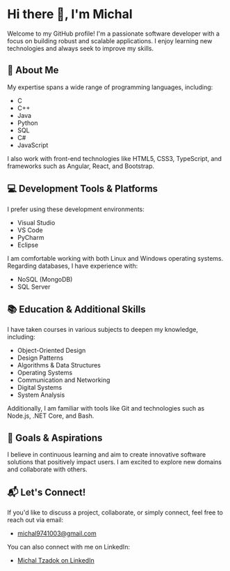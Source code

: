 # Hi there 👋, I'm Michal

Welcome to my GitHub profile! I'm a passionate software developer with a focus on building robust and scalable applications. I enjoy learning new technologies and always seek to improve my skills.

## 🌱 About Me
My expertise spans a wide range of programming languages, including:
- C
- C++
- Java
- Python
- SQL
- C#
- JavaScript

I also work with front-end technologies like HTML5, CSS3, TypeScript, and frameworks such as Angular, React, and Bootstrap.

## 💻 Development Tools & Platforms
I prefer using these development environments:
- Visual Studio
- VS Code
- PyCharm
- Eclipse

I am comfortable working with both Linux and Windows operating systems. Regarding databases, I have experience with:
- NoSQL (MongoDB)
- SQL Server

## 📚 Education & Additional Skills
I have taken courses in various subjects to deepen my knowledge, including:
- Object-Oriented Design
- Design Patterns
- Algorithms & Data Structures
- Operating Systems
- Communication and Networking
- Digital Systems
- System Analysis

Additionally, I am familiar with tools like Git and technologies such as Node.js, .NET Core, and Bash.

## 🌟 Goals & Aspirations
I believe in continuous learning and aim to create innovative software solutions that positively impact users. I am excited to explore new domains and collaborate with others.

## 📬 Let's Connect!
If you'd like to discuss a project, collaborate, or simply connect, feel free to reach out via email:
- [michal9741003@gmail.com](mailto:michal9741003@gmail.com)

You can also connect with me on LinkedIn:
- [Michal Tzadok on LinkedIn](https://www.linkedin.com/in/michal-tzadok/)
